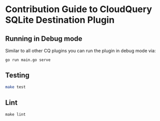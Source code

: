 # Contribution Guide to CloudQuery SQLite Destination Plugin

## Running in Debug mode

Similar to all other CQ plugins you can run the plugin in debug mode via:

```
go run main.go serve
```

## Testing

```bash
make test
```

## Lint

```
make lint
```